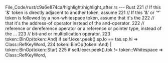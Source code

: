 File_Code/rust/c9a6e874ca/highlight/highlight_after.rs --- Rust
221             // If this '&' token is directly adjacent to another token, assume                                                                           221             // If this '&' or '*' token is followed by a non-whitespace token, assume that it's the
222             // that it's the address-of operator instead of the and-operator.                                                                            222             // reference or dereference operator or a reference or pointer type, instead of the
...                                                                                                                                                          223             // bit-and or multiplication operator.
223             token::BinOp(token::And) if self.lexer.peek().sp.lo == tas.sp.hi => Class::RefKeyWord,                                                       224             token::BinOp(token::And) | token::BinOp(token::Star)
                                                                                                                                                             225                 if self.lexer.peek().tok != token::Whitespace => Class::RefKeyWord,

